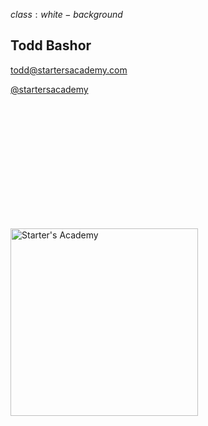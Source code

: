$class:white-background$

## Todd Bashor

<a href="mailto:todd@startersacademy.com">todd@startersacademy.com</a>

<a href="https://twitter.com/StartersAcademy">@startersacademy</a>



<a href="http://thestartersacademy.com"><img src="images/tsa-logo.png" width="300px" alt="Starter's Academy" style="
  border: 0; 
  box-shadow: 0 0 0 0;
  padding-top: 200px"
  /></a>

